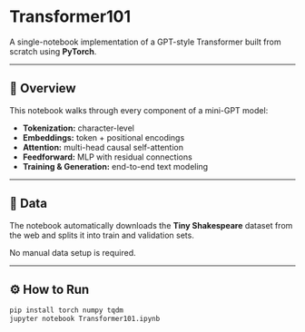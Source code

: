 # Transformer101

A single-notebook implementation of a GPT-style Transformer built from scratch using **PyTorch**.

---

## 🧠 Overview

This notebook walks through every component of a mini-GPT model:

- **Tokenization:** character-level  
- **Embeddings:** token + positional encodings  
- **Attention:** multi-head causal self-attention  
- **Feedforward:** MLP with residual connections  
- **Training & Generation:** end-to-end text modeling

---

## 📘 Data

The notebook automatically downloads the **Tiny Shakespeare** dataset from the web and splits it into train and validation sets.

No manual data setup is required.

---

## ⚙️ How to Run

```bash
pip install torch numpy tqdm
jupyter notebook Transformer101.ipynb
